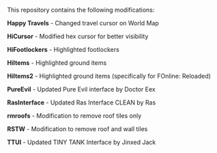 This repository contains the following modifications:

**Happy Travels** - Changed travel cursor on World Map

**HiCursor** - Modified hex cursor for better visibility

**HiFootlockers** - Highlighted footlockers

**HiItems** - Highlighted ground items

**HiItems2** - Highlighted ground items (specifically for FOnline: Reloaded)

**PureEvil** - Updated Pure Evil interface by Doctor Eex

**RasInterface** - Updated Ras Interface CLEAN by Ras

**rmroofs** - Modification to remove roof tiles only

**RSTW** - Modification to remove roof and wall tiles

**TTUI** - Updated TINY TANK Interface by Jinxed Jack
